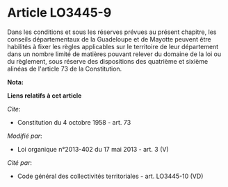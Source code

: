 # Article LO3445-9

Dans les conditions et sous les réserves prévues au présent chapitre, les conseils départementaux de la Guadeloupe        et
de Mayotte peuvent être habilités à fixer les règles applicables sur le territoire de leur département dans un nombre limité
de matières pouvant relever du domaine de la loi ou du règlement, sous réserve des dispositions des quatrième et sixième
alinéas de l'article 73 de la Constitution.

**Nota:**



**Liens relatifs à cet article**

_Cite_:

  - Constitution du 4 octobre 1958 - art. 73

_Modifié par_:

  - Loi organique n°2013-402 du 17 mai 2013 - art. 3 (V)

_Cité par_:

  - Code général des collectivités territoriales - art. LO3445-10 (VD)
